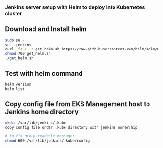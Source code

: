 ### Jenkins server setup with Helm to deploy into Kubernetes cluster

## Download and Install helm 
```sh
sudo su -
su - jenkins
curl -fsSL -o get_helm.sh https://raw.githubusercontent.com/helm/helm/master/scripts/get-helm-3
chmod 700 get_helm.sh
./get_helm.sh
```

## Test with helm command
```sh
helm version
helm list
```

## Copy config file from EKS Management host to Jenkins home directory
```sh
mkdir /var/lib/jenkins/.kube
copy config file under .kube directory with jenkins ownership

# to fix group-readable message:
chmod 600 /var/lib/jenkins/.kube/config
```









